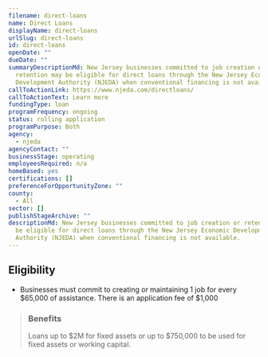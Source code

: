 ```yaml
---
filename: direct-loans
name: Direct Loans
displayName: direct-loans
urlSlug: direct-loans
id: direct-loans
openDate: ""
dueDate: ""
summaryDescriptionMd: New Jersey businesses committed to job creation or
  retention may be eligible for direct loans through the New Jersey Economic
  Development Authority (NJEDA) when conventional financing is not available.
callToActionLink: https://www.njeda.com/directloans/
callToActionText: Learn more
fundingType: loan
programFrequency: ongoing
status: rolling application
programPurpose: Both
agency:
  - njeda
agencyContact: ""
businessStage: operating
employeesRequired: n/a
homeBased: yes
certifications: []
preferenceForOpportunityZone: ""
county:
  - All
sector: []
publishStageArchive: ""
descriptionMd: New Jersey businesses committed to job creation or retention may
  be eligible for direct loans through the New Jersey Economic Development
  Authority (NJEDA) when conventional financing is not available.
---
```


## Eligibility

- Businesses must commit to creating or maintaining 1 job for every $65,000 of assistance. There is an application fee of $1,000

> ### Benefits
>
> Loans up to $2M for fixed assets or up to $750,000 to be used for fixed assets or working capital.
